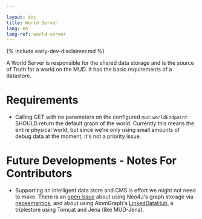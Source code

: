 ```yaml
---

layout: doc
title: World Server
lang: en
lang-ref: world-server
---
```


{% include early-dev-disclaimer.md %}

A World Server is responsible for the shared data storage and is the source of Truth for a world on the MUD. It has the basic requirements of a datastore.

# Requirements

* Calling GET with no parameters on the configured `mud:worldEndpoint` SHOULD return the default graph of the world. Currently this means the entire physical world, but since we're only using small amounts of debug data at the moment, it's not a priority issue.

# Future Developments - Notes For Contributors

* Supporting an intelligent data store and CMS is effort we might not need to make. There is an [open issue](https://github.com/Multi-User-Domain/mud-jena/issues/32) about using Neo4J's graph storage via [neosemantics](https://neo4j.com/labs/neosemantics/), and about using AtomGraph's [LinkedDataHub](https://atomgraph.github.io/LinkedDataHub/), a triplestore using Tomcat and Jena (like MUD-Jena).